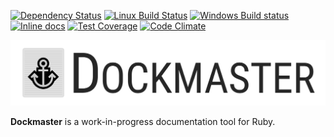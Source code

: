 [![Dependency Status](https://gemnasium.com/badges/github.com/chrisblutz/dockmaster.svg)](https://gemnasium.com/github.com/chrisblutz/dockmaster)
[![Linux Build Status](https://travis-ci.org/chrisblutz/dockmaster.svg?branch=master)](https://travis-ci.org/chrisblutz/dockmaster)
[![Windows Build status](https://ci.appveyor.com/api/projects/status/bqeao1fw4emren1l?svg=true)](https://ci.appveyor.com/project/chrisblutz/dockmaster)
[![Inline docs](http://inch-ci.org/github/chrisblutz/dockmaster.svg?branch=master)](http://inch-ci.org/github/chrisblutz/dockmaster)
[![Test Coverage](https://codeclimate.com/github/chrisblutz/dockmaster/badges/coverage.svg)](https://codeclimate.com/github/chrisblutz/dockmaster/coverage)
[![Code Climate](https://codeclimate.com/github/chrisblutz/dockmaster/badges/gpa.svg)](https://codeclimate.com/github/chrisblutz/dockmaster)

![Dockmaster Logo](https://raw.githubusercontent.com/chrisblutz/dockmaster/master/logo/text-logo-horizontal.png)

**Dockmaster** is a work-in-progress documentation tool for Ruby.

